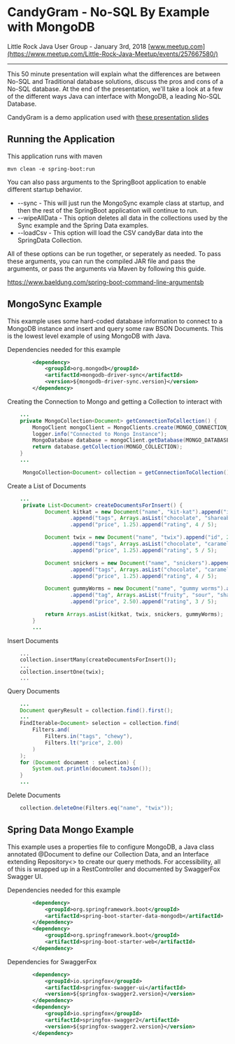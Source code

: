 # CandyGram - No-SQL By Example with MongoDB
Little Rock Java User Group - January 3rd, 2018 [www.meetup.com](https://www.meetup.com/Little-Rock-Java-Meetup/events/257667580/)
___

This 50 minute presentation will explain what the differences are
between No-SQL and Traditional database solutions, discuss the pros
and cons of a No-SQL database. At the end of the presentation, we'll
take a look at a few of the different ways Java can interface with
MongoDB, a leading No-SQL Database.


CandyGram is a demo application used with [these presentation slides](https://docs.google.com/presentation/d/1tJqxocHCExDypKLAWP1dq7bLlho4xRCry2qTM81MbJo/edit?usp=sharing)


## Running the Application
This application runs with maven
```shell
mvn clean -e spring-boot:run
```
You can also pass arguments to the SpringBoot application to enable
different startup behavior.

* --sync  - This will just run the MongoSync example class at startup,
and then the rest of the SpringBoot application will continue to run.
* --wipeAllData - This option deletes all data in the collections used
by the Sync example and the Spring Data examples.
* --loadCsv - This option will load the CSV candyBar data into the
SpringData Collection.

All of these options can be run together, or seperately as needed. To
pass these arguments, you can run the compiled JAR file and pass the
arguments, or pass the arguments via Maven by following this guide.

https://www.baeldung.com/spring-boot-command-line-argumentsb

## MongoSync Example

This example uses some hard-coded database information to connect to a
MongoDB instance and insert and query some raw BSON Documents.
This is the lowest level example of using MongoDB with Java.

Dependencies needed for this example
```xml
        <dependency>
            <groupId>org.mongodb</groupId>
            <artifactId>mongodb-driver-sync</artifactId>
            <version>${mongodb-driver-sync.version}</version>
        </dependency>
```

Creating the Connection to Mongo and getting a Collection to interact with
```java
    ...
    private MongoCollection<Document> getConnectionToCollection() {
        MongoClient mongoClient = MongoClients.create(MONGO_CONNECTION_STRING);
        logger.info("Connected to Mongo Instance");
        MongoDatabase database = mongoClient.getDatabase(MONGO_DATABASE);
        return database.getCollection(MONGO_COLLECTION);
    }
    ...

     MongoCollection<Document> collection = getConnectionToCollection();
```

Create a List of Documents
```java
    ...
     private List<Document> createDocumentsForInsert() {
            Document kitkat = new Document("name", "kit-kat").append("id", 1L)
                    .append("tags", Arrays.asList("chocolate", "shareable", "crunchy"))
                    .append("price", 1.25).append("rating", 4 / 5);

            Document twix = new Document("name", "twix").append("id", 2L)
                    .append("tags", Arrays.asList("chocolate", "caramel", "shareable", "cruncy"))
                    .append("price", 1.25).append("rating", 5 / 5);

            Document snickers = new Document("name", "snickers").append("id", 3L)
                    .append("tags", Arrays.asList("chocolate", "caramel", "nuts", "chewy"))
                    .append("price", 1.25).append("rating", 4 / 5);

            Document gummyWorms = new Document("name", "gummy worms").append("id", 4L)
                    .append("tag", Arrays.asList("fruity", "sour", "shareable", "chewy", "large-size"))
                    .append("price", 2.50).append("rating", 3 / 5);

            return Arrays.asList(kitkat, twix, snickers, gummyWorms);
        }
        ...
```

Insert Documents
```
    ...
    collection.insertMany(createDocumentsForInsert());
    ...
    collection.insertOne(twix);
    ...
```

Query Documents
```java
    ...
    Document queryResult = collection.find().first();
    ...
    FindIterable<Document> selection = collection.find(
        Filters.and(
            Filters.in("tags", "chewy"),
            Filters.lt("price", 2.00)
        )
    );
    for (Document document : selection) {
        System.out.println(document.toJson());
    }
    ...
```

Delete Documents
```java
    collection.deleteOne(Filters.eq("name", "twix"));
```
## Spring Data Mongo Example

This example uses a properties file to configure MongoDB, a Java class
annotated @Document to define our Collection Data, and an Interface
extending Repository<> to create our query methods. For accessibility,
all of this is wrapped up in a RestController and documented by
SwaggerFox Swagger UI.

Dependencies needed for this example
```xml
        <dependency>
            <groupId>org.springframework.boot</groupId>
            <artifactId>spring-boot-starter-data-mongodb</artifactId>
        </dependency>
        <dependency>
            <groupId>org.springframework.boot</groupId>
            <artifactId>spring-boot-starter-web</artifactId>
        </dependency>
```

Dependencies for SwaggerFox
```xml
        <dependency>
            <groupId>io.springfox</groupId>
            <artifactId>springfox-swagger-ui</artifactId>
            <version>${springfox-swagger2.version}</version>
        </dependency>
        <dependency>
            <groupId>io.springfox</groupId>
            <artifactId>springfox-swagger2</artifactId>
            <version>${springfox-swagger2.version}</version>
        </dependency>
```

